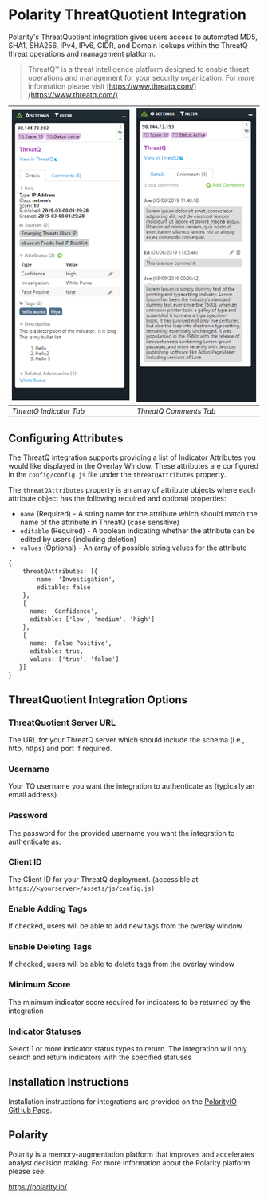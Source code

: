 # Polarity ThreatQuotient Integration

Polarity's ThreatQuotient integration gives users access to automated MD5, SHA1, SHA256, IPv4, IPv6, CIDR, and Domain lookups within the ThreatQ threat operations and management platform.

> ThreatQ™ is a threat intelligence platform designed to enable threat operations and management for your security organization. For more information please visit [https://www.threatq.com/](https://www.threatq.com/)

| ![image](images/indicator-tab.png) | ![image](images/comment-tab.png) |
|---|---|
|*ThreatQ Indicator Tab* | *ThreatQ Comments Tab* |

## Configuring Attributes

The ThreatQ integration supports providing a list of Indicator Attributes you would like displayed in the Overlay Window.
These attributes are configured in the `config/config.js` file under the `threatQAttributes` property.

The `threatQAttributes` property is an array of attribute objects where each attribute object has the following required
and optional properties:

* `name` (Required) - A string name for the attribute which should match the name of the attribute in ThreatQ (case sensitive)
* `editable` (Required) - A boolean indicating whether the attribute can be edited by users (including deletion)
* `values` (Optional) - An array of possible string values for the attribute

```
{
    threatQAttributes: [{
        name: 'Investigation',
        editable: false
    },
    {
      name: 'Confidence',
      editable: ['low', 'medium', 'high']
    },
    {
      name: 'False Positive',
      editable: true,
      values: ['true', 'false']
   }]
}
```

## ThreatQuotient Integration Options

### ThreatQuotient Server URL

The URL for your ThreatQ server which should include the schema (i.e., http, https) and port if required.

### Username

Your TQ username you want the integration to authenticate as (typically an email address).

### Password

The password for the provided username you want the integration to authenticate as.

### Client ID

The Client ID for your ThreatQ deployment. (accessible at `https://<yourserver>/assets/js/config.js)`

### Enable Adding Tags

If checked, users will be able to add new tags from the overlay window

### Enable Deleting Tags

If checked, users will be able to delete tags from the overlay window

### Minimum Score

The minimum indicator score required for indicators to be returned by the integration

### Indicator Statuses

Select 1 or more indicator status types to return. The integration will only search and return indicators with the specified statuses

## Installation Instructions

Installation instructions for integrations are provided on the [PolarityIO GitHub Page](https://polarityio.github.io/).

## Polarity

Polarity is a memory-augmentation platform that improves and accelerates analyst decision making.  For more information about the Polarity platform please see:

https://polarity.io/
